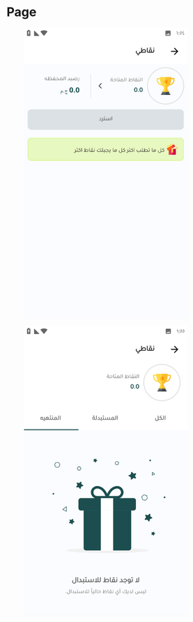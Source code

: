# Page

<div><figure><img src="../../../.gitbook/assets/Screenshot_٢٠٢٥٠٧٢٩-١٣٥٤٠٩ (1).png" alt="" width="375"><figcaption></figcaption></figure> <figure><img src="../../../.gitbook/assets/Screenshot_٢٠٢٥٠٧٢٩-١٣٥٥١٧ (2).png" alt="" width="375"><figcaption></figcaption></figure></div>
